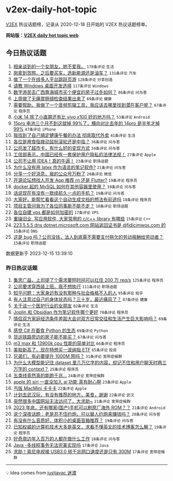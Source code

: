 # v2ex-daily-hot-topic

[V2EX](https://www.v2ex.com/) 热议话题榜，记录从 2020-12-18 日开始的 V2EX 热议话题榜单。

**网站版：[V2EX daily hot topic web](https://boojack.github.io/v2ex-daily-hot-topic-web/)**

## 今日热议话题

<!-- TODAY BEGIN -->

1. [相亲谈到的一个女朋友，她不爱我。](https://www.v2ex.com/t/1000740) `178条评论` `生活`
1. [刚拿到驾照，之后要买车，选新能源还是油车？](https://www.v2ex.com/t/1000550) `131条评论` `汽车`
1. [做了一个在线多人平台跳跃页游](https://www.v2ex.com/t/1000545) `128条评论` `分享创造`
1. [请教 Windows 桌面开发选择](https://www.v2ex.com/t/1000641) `117条评论` `Windows`
1. [数字游民去广西靠海城市买个便宜的房子过冬如何？](https://www.v2ex.com/t/1000554) `86条评论` `问与答`
1. [上周做了无痛胃肠镜检查结果出来了](https://www.v2ex.com/t/1000575) `69条评论` `健康`
1. [需要帮助，我做了一个音频剪辑工具，我应该去哪里找到潜在客户呢？](https://www.v2ex.com/t/1000564) `67条评论` `程序员`
1. [小米 14 除了小直屏还有比 vivo x100 好的地方吗？](https://www.v2ex.com/t/1000557) `53条评论` `Android`
1. [15pro 电池三个月不到这就掉 99%了，横向对比去年的 14pro 是半年才掉 99%](https://www.v2ex.com/t/1000617) `47条评论` `iPhone`
1. [我找到了自己搞定健康午餐的办法 彻底取代外卖](https://www.v2ex.com/t/1000693) `41条评论` `生活`
1. [各位是用食指拨动鼠标滚轮还是中指？](https://www.v2ex.com/t/1000724) `36条评论` `问与答`
1. [公司发了超市卡，有什么好的变现方式](https://www.v2ex.com/t/1000702) `34条评论` `问与答`
1. [工信部表示，中国已经有一套保护用户隐私的法律法规！](https://www.v2ex.com/t/1000668) `27条评论` `Apple`
1. [公司不让用 IDEA！真的牛逼！](https://www.v2ex.com/t/1000759) `23条评论` `职场话题`
1. [为什么没有用 latex 作为语言的笔记软件?](https://www.v2ex.com/t/1000660) `21条评论` `问与答`
1. [分享一个好消息，我的公众号万粉了](https://www.v2ex.com/t/1000541) `20条评论` `微信`
1. [开源论坛想找人开发 App 推荐 rn 还是 Flutter?](https://www.v2ex.com/t/1000776) `19条评论` `程序员`
1. [docker 起的 MySQL 如何在其他容器里使用？](https://www.v2ex.com/t/1000758) `19条评论` `问与答`
1. [话说现在有没有一款续航久一点的手机？](https://www.v2ex.com/t/1000672) `19条评论` `问与答`
1. [大家好，能帮忙看看这个自动生成文档的想法有前途吗](https://www.v2ex.com/t/1000721) `18条评论` `程序员`
1. [项目主管问我为了各位同事能不能不走？](https://www.v2ex.com/t/1000561) `18条评论` `职场话题`
1. [各位自建 vps 都是如何加密的](https://www.v2ex.com/t/1000676) `17条评论` `VPS`
1. [重操旧业, 写应用软件, 大家常用的 c/c++ library 有哪些](https://www.v2ex.com/t/1000650) `15条评论` `C++`
1. [223.5.5.5 dns dotnet.microsoft.com 网站返回证书是 djfidicjmwos.com 的](https://www.v2ex.com/t/1000642) `15条评论` `DNS`
1. [这是 bug 吗？公司没钱，法人到底需不需要支付拖欠的劳动报酬给劳动者？](https://www.v2ex.com/t/1000568) `15条评论` `职场话题`

数据更新于 2023-12-15 13:39:10

<!-- TODAY END -->

### 昨日热议话题

<!-- YESTERDAY BEGIN -->

1. [集思广益，上司提了个需求要短时间可以扛住 200 万 req/s](https://www.v2ex.com/t/1000267) `125条评论` `程序员`
1. [公司要求穿西装上班，我不想执行](https://www.v2ex.com/t/1000226) `111条评论` `职场话题`
1. [知乎问题：大家身边有没有那种与社会格格不入的人](https://www.v2ex.com/t/1000214) `95条评论` `知乎`
1. [有人注意过自己的身体状态吗？三十岁，最近痛风了？](https://www.v2ex.com/t/1000334) `87条评论` `健康`
1. [关于谈一个医护行业的女朋友](https://www.v2ex.com/t/1000349) `82条评论` `生活`
1. [Joplin 和 Obsidian 作为笔记软件哪个更好](https://www.v2ex.com/t/1000378) `70条评论` `程序员`
1. [情侣双方家庭经济条件差距大会对双方日常交往和生活产生巨大影响吗？](https://www.v2ex.com/t/1000225) `69条评论` `生活`
1. [感觉 C# 在蚕食 Python 的生态](https://www.v2ex.com/t/1000331) `69条评论` `Python`
1. [货运铁路旁边的房子能不能买？](https://www.v2ex.com/t/1000212) `67条评论` `问与答`
1. [m3 max 和 13900k cpu 性能的简单对比](https://www.v2ex.com/t/1000236) `66条评论` `程序员`
1. [美股新高了，现在特想买一波纳指 ETF](https://www.v2ex.com/t/1000218) `65条评论` `投资`
1. [兄弟们，有必要提升 1000M 网吗？](https://www.v2ex.com/t/1000415) `31条评论` `宽带症候群`
1. [为什么大模型能记住 dataset 里几万亿字的内容，却记不住和用户聊天时两三万字的 context？](https://www.v2ex.com/t/1000457) `25条评论` `程序员`
1. [五类线竟然真的能跑千兆...](https://www.v2ex.com/t/1000222) `24条评论` `宽带症候群`
1. [apple 的 siri 一直没加入 ai 功能,真有耐心啊](https://www.v2ex.com/t/1000397) `23条评论` `Apple`
1. [丐版 MacMini 卡卡卡](https://www.v2ex.com/t/1000261) `22条评论` `Apple`
1. [计划去武汉玩，有没有推荐的地方，美食，谢谢](https://www.v2ex.com/t/1000235) `22条评论` `武汉`
1. [突然很多中国网站无法访问了，大求助~](https://www.v2ex.com/t/1000514) `21条评论` `宽带症候群`
1. [2023 年底，还有哪家(国产)手机可以刷原厂海外 ROM？？](https://www.v2ex.com/t/1000463) `21条评论` `Android`
1. [说个深夜话题：老是忍不住约炮，可以替人约炮来赚钱吗？](https://www.v2ex.com/t/1000532) `20条评论` `问与答`
1. [有没有什么音质好、体积小的桌面音箱推荐？](https://www.v2ex.com/t/1000441) `19条评论` `问与答`
1. [已知权威的计算机技术大多是英文，求看不懂英文的技术博客怎么解？](https://www.v2ex.com/t/1000292) `19条评论` `程序员`
1. [好奇周边年入百万的人都在做什么工作](https://www.v2ex.com/t/1000336) `18条评论` `问与答`
1. [Java -多线程事务无法完美实现吗](https://www.v2ex.com/t/1000408) `17条评论` `Java`
1. [求助！索尼电视接 USB3.0 转千兆网口速度还是只有 300M](https://www.v2ex.com/t/1000282) `17条评论` `宽带症候群`

<!-- YESTERDAY END -->

---

💡 Idea comes from [justjavac 迷渡](https://github.com/justjavac/)
